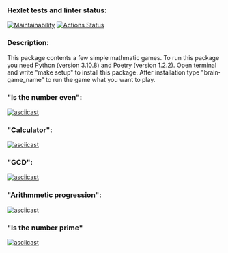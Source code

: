 ### Hexlet tests and linter status:
[![Maintainability](https://api.codeclimate.com/v1/badges/3ae65184f8105970755c/maintainability)](https://codeclimate.com/github/all-fourth/python-project_lvl1/maintainability)
[![Actions Status](https://github.com/all-fourth/python-project-lvl1/workflows/hexlet-check/badge.svg)](https://github.com/all-fourth/python-project-lvl1/actions)

### Description:
This package contents a few simple mathmatic games. To run this package you need Python (version 3.10.8) and Poetry (version 1.2.2). Open terminal and write "make setup" to install this package. After installation type "brain-game_name" to run the game what you want to play.

### "Is the number even":
[![asciicast](https://asciinema.org/a/545410.svg)](https://asciinema.org/a/545410)
### "Calculator":
[![asciicast](https://asciinema.org/a/545409.svg)](https://asciinema.org/a/545409)
### "GCD":
[![asciicast](https://asciinema.org/a/545420.svg)](https://asciinema.org/a/545420)
### "Arithmmetic progression":
[![asciicast](https://asciinema.org/a/545411.svg)](https://asciinema.org/a/545411)
### "Is the number prime"
[![asciicast](https://asciinema.org/a/545414.svg)](https://asciinema.org/a/545414)
